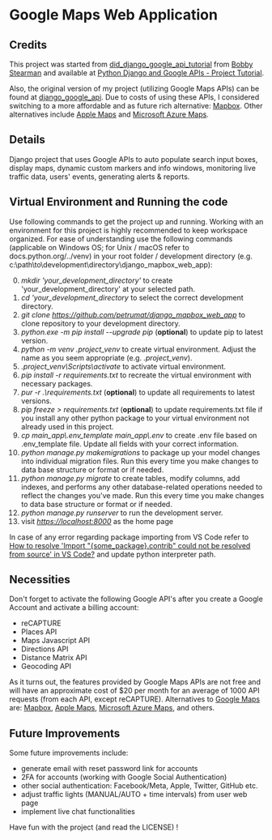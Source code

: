 # Google Maps Web Application

## Credits

This project was started from [did_django_google_api_tutorial](https://github.com/bobby-didcoding/did_django_google_api_tutorial) from [Bobby Stearman](https://github.com/bobby-didcoding) and available at [Python Django and Google APIs - Project Tutorial](https://www.youtube.com/watch?v=_vCT42vDfgw&ab_channel=freeCodeCamp.org).

Also, the original version of my project (utilizing Google Maps APIs) can be found at [django_google_api](https://github.com/petrumat/django_google_api). Due to costs of using these APIs, I considered switching to a more affordable and as future rich alternative: [Mapbox](https://www.mapbox.com/). Other alternatives include [Apple Maps](https://developer.apple.com/maps/) and [Microsoft Azure Maps](https://www.microsoft.com/en-us/maps).

## Details

Django project that uses Google APIs to auto populate search input boxes, display maps, dynamic custom markers and info windows, monitoring live traffic data, users' events, generating alerts & reports.

## Virtual Environment and Running the code

Use following commands to get the project up and running. Working with an environment for this project is highly recommended to keep workspace organized. For ease of understanding use the following commands (applicable on Windows OS; for Unix / macOS refer to docs.python.org/../venv) in your root folder / development directory (e.g. c:\path\to\development\directory\django_mapbox_web_app):

0) *mkdir 'your_development_directory'* to create 'your_development_directory' at your selected path.
1) *cd 'your_development_directory* to select the correct development directory.
2) *git clone <https://github.com/petrumat/django_mapbox_web_app>* to clone repository to your development directory.
3) *python.exe -m pip install --upgrade pip* (**optional**) to update pip to latest version.
4) *python -m venv .project_venv* to create virtual environment. Adjust the name as you seem appropriate (e.g. *.project_venv*).
5) *.project_venv\Scripts\activate* to activate virtual environment.
6) *pip install -r requirements.txt* to recreate the virtual environment with necessary packages.
7) *pur -r .\requirements.txt* (**optional**) to update all requirements to latest versions.
8) *pip freeze > requirements.txt* (**optional**) to update requirements.txt file if you install any other python package to your virtual environment not already used in this project.
9) *cp main_app\\.env_template main_app\\.env* to create .env file based on .env_template file. Update all fields with your correct information.
10) *python manage.py makemigrations* to package up your model changes into individual migration files. Run this every time you make changes to data base structure or format or if needed.
11) *python manage.py migrate* to create tables, modify columns, add indexes, and performs any other database-related operations needed to reflect the changes you've made. Run this every time you make changes to data base structure or format or if needed.
12) *python manage.py runserver* to run the development server.
13) visit *<https://localhost:8000>* as the home page

In case of any error regarding package importing from VS Code refer to [How to resolve 'Import "{some_package}.contrib" could not be resolved from source' in VS Code?](https://stackoverflow.com/questions/67586182/how-to-resolve-import-django-contrib-could-not-be-resolved-from-source-in-vs) and update python interpreter path.

## Necessities

Don't forget to activate the following Google API's after you create a Google Account and activate a billing account:

- reCAPTURE
- Places API
- Maps Javascript API
- Directions API
- Distance Matrix API
- Geocoding API

As it turns out, the features provided by Google Maps APIs are not free and will have an approximate cost of $20 per month for an average of 1000 API requests (from each API, except reCAPTURE). Alternatives to [Google Maps](https://developers.google.com/maps) are: [Mapbox](https://www.mapbox.com/), [Apple Maps](https://developer.apple.com/maps/), [Microsoft Azure Maps](https://www.microsoft.com/en-us/maps), and others.

## Future Improvements

Some future improvements include:

- generate email with reset password link for accounts
- 2FA for accounts (working with Google Social Authentication)
- other social authentication: Facebook/Meta, Apple, Twitter, GitHub etc.
- adjust traffic lights (MANUAL/AUTO + time intervals) from user web page
- implement live chat functionalities

Have fun with the project (and read the LICENSE) !

